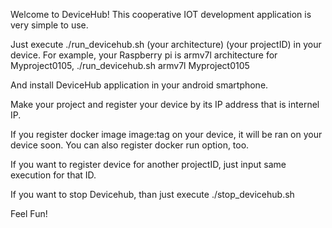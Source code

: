 Welcome to DeviceHub!
This cooperative IOT development application is very simple to use.

Just execute ./run_devicehub.sh (your architecture) (your projectID) in your device.
For example, your Raspberry pi is armv7l architecture for Myproject0105,
./run_devicehub.sh armv7l Myproject0105

And install DeviceHub application in your android smartphone.

Make your project and register your device by its IP address that is internel IP.

If you register docker image image:tag on your device, it will be ran on your device soon.
You can also register docker run option, too.

If you want to register device for another projectID, just input same execution for that ID.

If you want to stop Devicehub, than just execute ./stop_devicehub.sh

Feel Fun!
